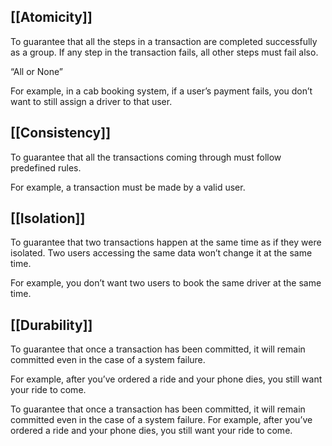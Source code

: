 ## [[Atomicity]]
To guarantee that all the steps in a transaction are completed successfully as a group. If any step in the transaction fails, all other steps must fail also. 

“All or None”

For example, in a cab booking system, if a user’s payment fails, you don’t want to still assign a driver to that user.
## [[Consistency]]
To guarantee that all the transactions coming through must follow predefined rules. 

For example, a transaction must be made by a valid user.

## [[Isolation]]
To guarantee that two transactions happen at the same time as if they were isolated. Two users accessing the same data won’t change it at the same time. 

For example, you don’t want two users to book the same driver at the same time.

## [[Durability]]
To guarantee that once a transaction has been committed, it will remain committed even in the case of a system failure. 

For example, after you’ve ordered a ride and your phone dies, you still want your ride to come.

To guarantee that once a transaction has been committed, it will remain committed even in the case of a system failure. For example, after you’ve ordered a ride and your phone dies, you still want your ride to come.

